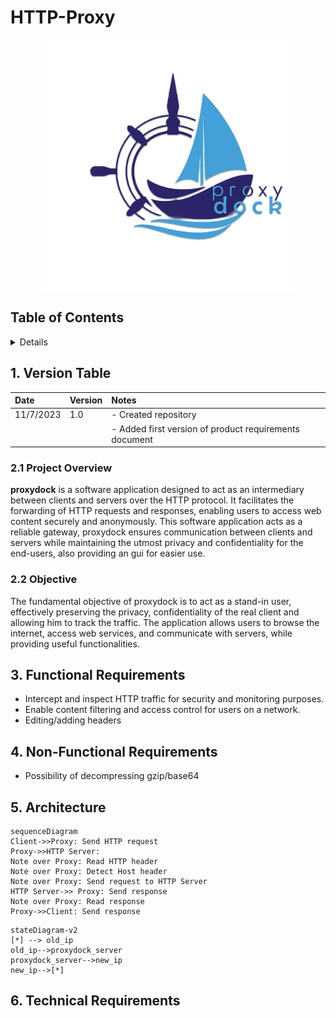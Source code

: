 # HTTP-Proxy

<p align="center">
  <img src="https://github.com/Sergiuas/HTTP-Proxy/blob/main/proxydock.png?raw=true" alt="alt text" width="400" height="400">
</p>


## Table of Contents

<details>

1. [Version Table](#version-table)
    
2. [Introduction](#introduction)
   2.1 [Project Overview](#project-overview)
   2.2 [Objective](#objective)

4. [Functional Requirements](#functional-requirements)

5. [Non-Functional Requirements](#non-functional-requirements)

6. [Technical Requirements](#technical-requirements)

</details>

## 1. Version Table 

| Date       | Version  | Notes                                                   |
| :----------|:---------|:--------------------------------------------------------|
| 11/7/2023  | 1.0      | - Created repository                                    |
|            |          |  - Added first version of product requirements document |


### 2.1 Project Overview
**proxydock** is a software application designed to act as an intermediary between clients and servers over the HTTP protocol. It facilitates the forwarding of HTTP requests and responses, enabling users to access web content securely and anonymously. 
This software application acts as a reliable gateway, proxydock ensures communication between clients and servers while maintaining the utmost privacy and confidentiality for the end-users, also providing an gui for easier use.


### 2.2 Objective
The fundamental objective of proxydock is to act as a stand-in user, effectively preserving the privacy, confidentiality of the real client and allowing him to track the traffic. 
The application allows users to browse the internet, access web services, and communicate with servers, while providing useful functionalities. 


##  3.  Functional Requirements
- Intercept and inspect HTTP traffic for security and monitoring purposes.
- Enable content filtering and access control for users on a network.
- Editing/adding headers

## 4. Non-Functional Requirements
- Possibility of decompressing gzip/base64

## 5. Architecture

```mermaid
sequenceDiagram
Client->>Proxy: Send HTTP request
Proxy->>HTTP Server: 
Note over Proxy: Read HTTP header
Note over Proxy: Detect Host header
Note over Proxy: Send request to HTTP Server
HTTP Server->> Proxy: Send response
Note over Proxy: Read response
Proxy->>Client: Send response
```

```mermaid
stateDiagram-v2
[*] --> old_ip
old_ip-->proxydock_server
proxydock_server-->new_ip
new_ip-->[*]
```

## 6. Technical Requirements

